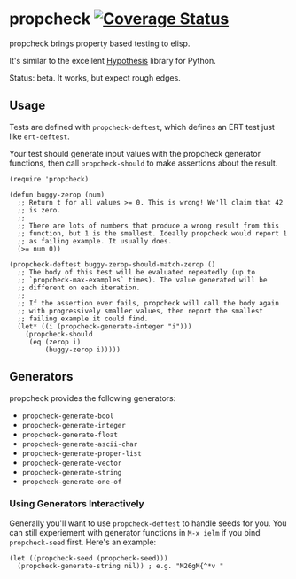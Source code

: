 # propcheck [![Coverage Status](https://coveralls.io/repos/github/Wilfred/propcheck/badge.svg?branch=master)](https://coveralls.io/github/Wilfred/propcheck?branch=master)

propcheck brings property based testing to elisp.

It's similar to the excellent [Hypothesis](https://hypothesis.works/)
library for Python.

Status: beta. It works, but expect rough edges.

## Usage

Tests are defined with `propcheck-deftest`, which defines an ERT test
just like `ert-deftest`.

Your test should generate input values with the propcheck generator
functions, then call `propcheck-should` to make assertions about the
result.

```emacs-lisp
(require 'propcheck)

(defun buggy-zerop (num)
  ;; Return t for all values >= 0. This is wrong! We'll claim that 42
  ;; is zero.
  ;;
  ;; There are lots of numbers that produce a wrong result from this
  ;; function, but 1 is the smallest. Ideally propcheck would report 1
  ;; as failing example. It usually does.
  (>= num 0))

(propcheck-deftest buggy-zerop-should-match-zerop ()
  ;; The body of this test will be evaluated repeatedly (up to
  ;; `propcheck-max-examples` times). The value generated will be
  ;; different on each iteration.
  ;;
  ;; If the assertion ever fails, propcheck will call the body again
  ;; with progressively smaller values, then report the smallest
  ;; failing example it could find.
  (let* ((i (propcheck-generate-integer "i")))
    (propcheck-should
     (eq (zerop i)
         (buggy-zerop i)))))
```

## Generators

propcheck provides the following generators:

* `propcheck-generate-bool`
* `propcheck-generate-integer`
* `propcheck-generate-float`
* `propcheck-generate-ascii-char`
* `propcheck-generate-proper-list`
* `propcheck-generate-vector`
* `propcheck-generate-string`
* `propcheck-generate-one-of`

### Using Generators Interactively

Generally you'll want to use `propcheck-deftest` to handle seeds for
you. You can still experiement with generator functions in `M-x ielm`
if you bind `propcheck-seed` first. Here's an example:

``` emacs-lisp
(let ((propcheck-seed (propcheck-seed)))
  (propcheck-generate-string nil)) ; e.g. "M26gM{^*v "
```

